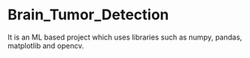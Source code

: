 # Brain_Tumor_Detection
It is an ML based project which uses libraries such as numpy, pandas, matplotlib and opencv.
